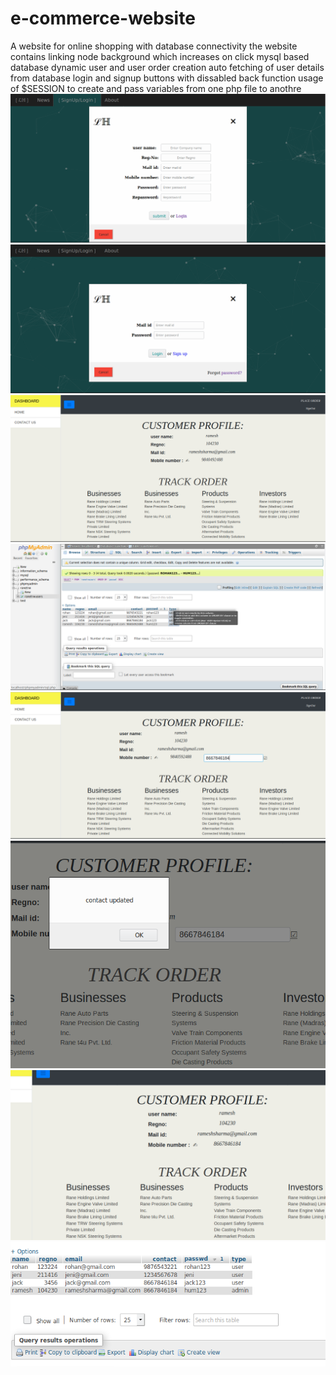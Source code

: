 # e-commerce-website
A website for online shopping with database connectivity
the website contains linking node background which increases on click
mysql based database
dynamic user and user order creation
auto fetching of user details from database
login and signup buttons with dissabled back function 
usage of $SESSION to create and pass variables from one php file to anothre
![signup page](https://github.com/livinghumanz/e-commerce-website/blob/master/images/signup)
![login page](https://github.com/livinghumanz/e-commerce-website/blob/master/images/login)
![user dash board page](https://github.com/livinghumanz/e-commerce-website/blob/master/images/userdashboard)
![database detail page](https://github.com/livinghumanz/e-commerce-website/blob/master/images/dbdetail)
![ajaxdb page](https://github.com/livinghumanz/e-commerce-website/blob/master/images/ajaxdb)
![contact update page](https://github.com/livinghumanz/e-commerce-website/blob/master/images/contactupdate)
![updated dashboard page](https://github.com/livinghumanz/e-commerce-website/blob/master/images/updated1)
![after contact update database](https://github.com/livinghumanz/e-commerce-website/blob/master/images/afterupdate)

